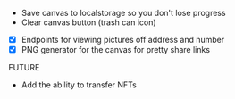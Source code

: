 - Save canvas to localstorage so you don't lose progress
- Clear canvas button (trash can icon)
- [x] Endpoints for viewing pictures off address and number
- [x] PNG generator for the canvas for pretty share links

FUTURE
- Add the ability to transfer NFTs